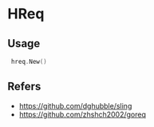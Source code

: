 # HReq

## Usage

```go
 hreq.New()

```


## Refers

- https://github.com/dghubble/sling
- https://github.com/zhshch2002/goreq

